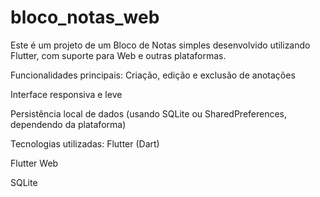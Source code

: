 # bloco_notas_web

Este é um projeto de um Bloco de Notas simples desenvolvido utilizando Flutter, com suporte para Web e outras plataformas.

Funcionalidades principais:
  Criação, edição e exclusão de anotações

  Interface responsiva e leve

  Persistência local de dados (usando SQLite ou SharedPreferences, dependendo da plataforma)

Tecnologias utilizadas:
  Flutter (Dart)

  Flutter Web

  SQLite
